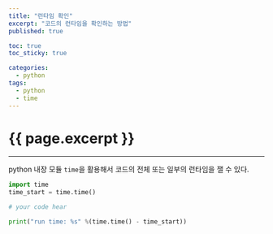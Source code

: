 ```yaml
---
title: "런타임 확인"
excerpt: "코드의 런타임을 확인하는 방법"
published: true

toc: true
toc_sticky: true

categories:
  - python
tags:
  - python
  - time
---
```

# {{ page.excerpt }}
---
python 내장 모듈 `time`을 활용해서 코드의 전체 또는 일부의 런타임을 잴 수 있다.  

```python
import time
time_start = time.time()

# your code hear

print("run time: %s" %(time.time() - time_start))
```